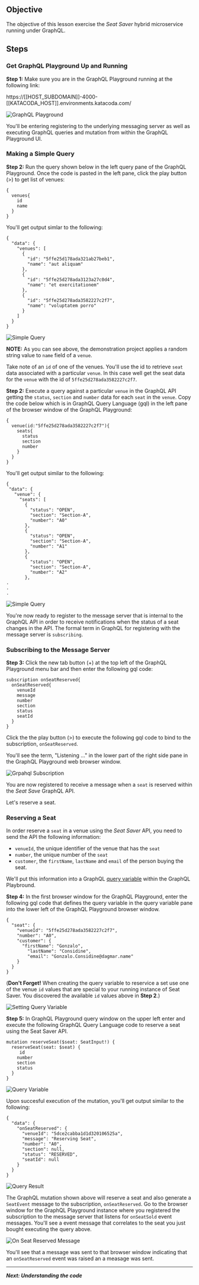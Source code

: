 ## Objective
The objective of this lesson exercise the *Seat Saver* hybrid microservice running under GraphQL.

## Steps

### Get GraphQL Playground Up and Running

**Step 1:** Make sure you are in the GraphQL Playground running at the following link:

https://[[HOST_SUBDOMAIN]]-4000-[[KATACODA_HOST]].environments.katacoda.com/

![GraphQL Playground](mstran-005/assets/seat-saver-01.png)

You'll be entering registering to the underlying messaging server as well as executing GraphQL queries and mutation from within the GraphQL Playground UI.

### Making a Simple Query

**Step 2:** Run the query shown below in the left query pane of the GraphQL Playground. Once the code is pasted in the left pane, click the play button (>) to get list of venues:

```
{
  venues{
    id
    name
  }
}

```

You'll get output simlar to the following:

```
{
  "data": {
    "venues": [
      {
        "id": "5ffe25d178ada321ab27beb1",
        "name": "aut aliquam"
      },
      {
        "id": "5ffe25d278ada3123a27c0d4",
        "name": "et exercitationem"
      },
      {
        "id": "5ffe25d278ada3582227c2f7",
        "name": "voluptatem porro"
      }
    ]
  }
}

```

![Simple Query](mstran-005/assets/graphql-query-01.png)

**NOTE:** As you can see above, the demonstration project applies a random string value to `name` field of a `venue`.

Take note of an `id` of one of the venues. You'll use the id to retrieve `seat` data associated with a particular `venue`. In this case well get the seat data for the `venue` with the id of `5ffe25d278ada3582227c2f7`.

**Step 2:** Execute a query against a particular `venue` in the GraphQL API getting the `status`, `section` and `number` data for each `seat` in the `venue`. Copy the code below which is in GraphQL Query Language (gql) in the left pane of the browser window of the GraphQL Playground: 


```
{
  venue(id:"5ffe25d278ada3582227c2f7"){
    seats{
      status
      section
      number
    }
  }
}

```

You'll get output similar to the following:

 ```
 {
  "data": {
    "venue": {
      "seats": [
        {
          "status": "OPEN",
          "section": "Section-A",
          "number": "A0"
        },
        {
          "status": "OPEN",
          "section": "Section-A",
          "number": "A1"
        },
        {
          "status": "OPEN",
          "section": "Section-A",
          "number": "A2"
        },
 .
 .
 .       
 
 ```
![Simple Query](mstran-005/assets/graphql-query-02.png)

You're now ready to register to the message server that is internal to the GraphQL API in order to receive notifications when the status of a seat changes in the API. The formal term in GraphQL for registering with the message server is `subscribing`.

### Subscribing to the Message Server

**Step 3:** Click the new tab button (+) at the top left of the GraphQL Playground menu bar and then enter the following gql code:

```
subscription onSeatReserved{
  onSeatReserved{
    venueId
    message
    number
    section
    status
    seatId  
  }
}
```
Click the the play button (>) to execute the following gql code to bind to the subscription, `onSeatReserved`.

You'll see the term, "Listening ..." in the lower part of the right side pane in the GraphQL Playground web browser window.

 ![Grpahql Subscription](mstran-005/assets/on-subscription-02.png)

You are now registered to receive a message when a `seat` is reserved within the *Seat Save* GraphQL API.

Let's reserve a seat.


### Reserving a Seat

In order reserve a `seat` in a venue using the *Seat Saver* API, you need to send the API the following information:

* `venueId`, the unique identifier of the venue that has the `seat`
* `number`, the unique number of the `seat`
* `customer`, the `firstName`, `lastName` and `email` of the person buying the seat.

We'll put this information into a GraphQL [query variable](https://blog.apollographql.com/the-anatomy-of-a-graphql-query-6dffa9e9e747) within the GraphQL Playbround.

**Step 4:** In the first browser window for the GraphQL Playground,  enter the following gql code that defines the query variable in the query variable pane into the lower left of the GraphQL Playground browser window.

```
{
  "seat": {
    "venueId": "5ffe25d278ada3582227c2f7",
    "number": "A0",
    "customer": {
      "firstName": "Gonzalo",
  		"lastName": "Considine",
  		"email": "Gonzalo.Considine@dagmar.name" 
    }
  }
}

```

(**Don't Forget!** When creating the query variable to reservice a set use one of the venue `id` values that are special to your running instance of Seat Saver. You discovered the available `id` values above in **Step 2**.)

![Setting Query Variable](mstran-005/assets/setting-query-var.png)

**Step 5:** In GraphQL Playground query window on the upper left enter and execute the following GraphQL Query Language code to reserve a seat using the Seat Saver API.

```
mutation reserveSeat($seat: SeatInput!) {
  reserveSeat(seat: $seat) {
  	 id
    number
    section
    status 
  }
}
```

![Query Variable](mstran-005/assets/query-query-01.png)
 
Upon succesful execution of the mutation, you'll get output similar to the following:
 
```
{
  "data": {
    "onSeatReserved": {
      "venueId": "5dce2cabba1d1d320106525a",
      "message": "Reserving Seat",
      "number": "A0",
      "section": null,
      "status": "RESERVED",
      "seatId": null
    }
  }
}
```
![Query Result](mstran-005/assets/query-result-01.png)

The GraphQL mutation shown above will reserve a seat and also generate a `SeatEvent` message to the subscription, `onSeatReserved`. Go to the browser window for the GraphQL Playground instance where you registered the subscription to the message server that listens for `onSeatSold` event messages. You'll see a event message that correlates to the seat you just bought executing the query above.

![On Seat Reserved Message](mstran-005/assets/onseatreserved-01.png)

You'll see that a message was sent to that browser window indicating that an `onSeatReserved` event was raised an a measage was sent.





---

***Next: Understanding the code***